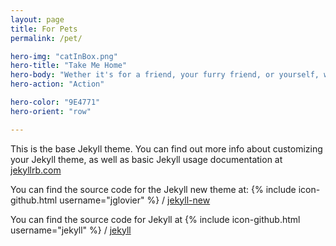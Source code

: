 ```yaml
---
layout: page
title: For Pets
permalink: /pet/

hero-img: "catInBox.png"
hero-title: "Take Me Home"
hero-body: "Wether it's for a friend, your furry friend, or yourself, we have gifts and supplies for the whole gang."
hero-action: "Action"

hero-color: "9E4771"
hero-orient: "row"

---
```


This is the base Jekyll theme. You can find out more info about customizing your Jekyll theme, as well as basic Jekyll usage documentation at [jekyllrb.com](http://jekyllrb.com/)

You can find the source code for the Jekyll new theme at:
{% include icon-github.html username="jglovier" %} /
[jekyll-new](https://github.com/jglovier/jekyll-new)

You can find the source code for Jekyll at
{% include icon-github.html username="jekyll" %} /
[jekyll](https://github.com/jekyll/jekyll)